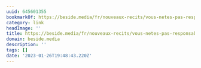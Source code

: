 ```yaml
---
uuid: 645601355
bookmarkOf: https://beside.media/fr/nouveaux-recits/vous-netes-pas-responsable-des-changements-climatiques/
category: link
headImage: ''
title: https://beside.media/fr/nouveaux-recits/vous-netes-pas-responsable-des-changements-climatiques/
domain: beside.media
description: ''
tags: []
date: '2023-01-26T19:48:43.220Z'
---
```



